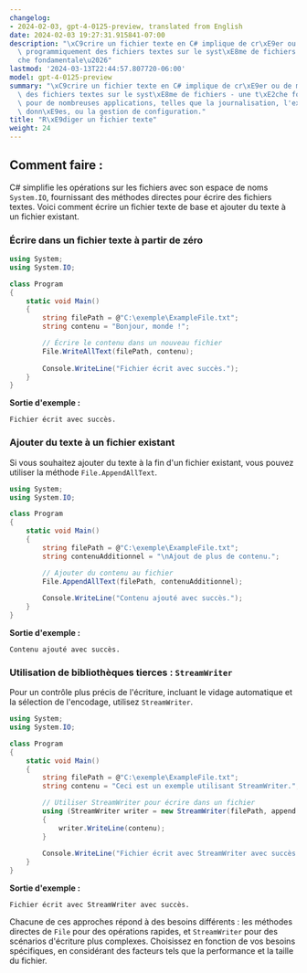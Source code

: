 ```yaml
---
changelog:
- 2024-02-03, gpt-4-0125-preview, translated from English
date: 2024-02-03 19:27:31.915841-07:00
description: "\xC9crire un fichier texte en C# implique de cr\xE9er ou de modifier\
  \ programmiquement des fichiers textes sur le syst\xE8me de fichiers - une t\xE2\
  che fondamentale\u2026"
lastmod: '2024-03-13T22:44:57.807720-06:00'
model: gpt-4-0125-preview
summary: "\xC9crire un fichier texte en C# implique de cr\xE9er ou de modifier programmiquement\
  \ des fichiers textes sur le syst\xE8me de fichiers - une t\xE2che fondamentale\
  \ pour de nombreuses applications, telles que la journalisation, l'exportation de\
  \ donn\xE9es, ou la gestion de configuration."
title: "R\xE9diger un fichier texte"
weight: 24
---
```


## Comment faire :
C# simplifie les opérations sur les fichiers avec son espace de noms `System.IO`, fournissant des méthodes directes pour écrire des fichiers textes. Voici comment écrire un fichier texte de base et ajouter du texte à un fichier existant.

### Écrire dans un fichier texte à partir de zéro
```csharp
using System;
using System.IO;

class Program
{
    static void Main()
    {
        string filePath = @"C:\exemple\ExampleFile.txt";
        string contenu = "Bonjour, monde !";

        // Écrire le contenu dans un nouveau fichier
        File.WriteAllText(filePath, contenu);
        
        Console.WriteLine("Fichier écrit avec succès.");
    }
}
```
**Sortie d'exemple :**
```
Fichier écrit avec succès.
```

### Ajouter du texte à un fichier existant
Si vous souhaitez ajouter du texte à la fin d'un fichier existant, vous pouvez utiliser la méthode `File.AppendAllText`.

```csharp
using System;
using System.IO;

class Program
{
    static void Main()
    {
        string filePath = @"C:\exemple\ExampleFile.txt";
        string contenuAdditionnel = "\nAjout de plus de contenu.";

        // Ajouter du contenu au fichier
        File.AppendAllText(filePath, contenuAdditionnel);
        
        Console.WriteLine("Contenu ajouté avec succès.");
    }
}
```
**Sortie d'exemple :**
```
Contenu ajouté avec succès.
```

### Utilisation de bibliothèques tierces : `StreamWriter`
Pour un contrôle plus précis de l'écriture, incluant le vidage automatique et la sélection de l'encodage, utilisez `StreamWriter`.

```csharp
using System;
using System.IO;

class Program
{
    static void Main()
    {
        string filePath = @"C:\exemple\ExampleFile.txt";
        string contenu = "Ceci est un exemple utilisant StreamWriter.";

        // Utiliser StreamWriter pour écrire dans un fichier
        using (StreamWriter writer = new StreamWriter(filePath, append: true))
        {
            writer.WriteLine(contenu);
        }
        
        Console.WriteLine("Fichier écrit avec StreamWriter avec succès.");
    }
}
```
**Sortie d'exemple :**
```
Fichier écrit avec StreamWriter avec succès.
```

Chacune de ces approches répond à des besoins différents : les méthodes directes de `File` pour des opérations rapides, et `StreamWriter` pour des scénarios d'écriture plus complexes. Choisissez en fonction de vos besoins spécifiques, en considérant des facteurs tels que la performance et la taille du fichier.
